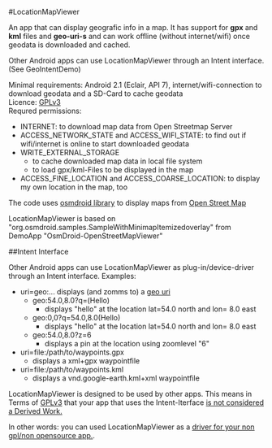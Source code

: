 #LocationMapViewer

An app that can display geografic info in a map. It has support for **gpx** and **kml** files and **geo-uri-s**
and can work offline (without internet/wifi)
once geodata is downloaded and cached.

Other Android apps can use LocationMapViewer through an Intent interface.
(See GeoIntentDemo)<br/>

Minimal requirements: Android 2.1 (Eclair, API 7), internet/wifi-connection to download geodata and a SD-Card to cache geodata<br/>
Licence: [GPLv3](http://www.gnu.org/licenses/gpl-3.0)<br/>
Requred permissions:

* INTERNET: to download map data from Open Streetmap Server
* ACCESS_NETWORK_STATE and ACCESS_WIFI_STATE: to find out if wifi/internet is online to start downloaded geodata 
* WRITE_EXTERNAL_STORAGE
    * to cache downloaded map data in local file system
    * to load gpx/kml-Files to be displayed in the map
* ACCESS_FINE_LOCATION and ACCESS_COARSE_LOCATION: to display my own location in the map, too

The code uses [osmdroid library](https://github.com/osmdroid/osmdroid) to
display maps from [Open Street Map](http://www.openstreetmap.org)

LocationMapViewer is based on "org.osmdroid.samples.SampleWithMinimapItemizedoverlay"
from DemoApp "OsmDroid-OpenStreetMapViewer"

##Intent Interface

Other Android apps can use LocationMapViewer as plug-in/device-driver through an Intent interface.
Examples:

* uri=geo:...  displays (and zomms to) a [geo uri](http://tools.ietf.org/html/draft-mayrhofer-geo-uri-00)
    * geo:54.0,8.0?q=(Hello)
        * displays "hello" at the location lat=54.0 north and lon= 8.0 east
    * geo:0,0?q=54.0,8.0(Hello)
        * displays "hello" at the location lat=54.0 north and lon= 8.0 east
    * geo:54.0,8.0?z=6
        * displays a pin at the location using zoomlevel "6"
* uri=file:/path/to/waypoints.gpx
    * displays a xml+gpx waypointfile
* uri=file:/path/to/waypoints.kml
    * displays a vnd.google-earth.kml+xml waypointfile

LocationMapViewer is designed to be used by other apps. This means in Terms of [GPLv3](http://www.gnu.org/licenses/gpl-3.0) that your app
that uses the Intent-Iterface [is not considered a Derived Work.](https://en.wikipedia.org/wiki/GPL_v3#Point_of_view:_linking_is_irrelevant)

In other words: you can used LocationMapViewer as a [driver for your non gpl/non opensource app.](http://www.rosenlaw.com/lj19.htm).
